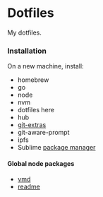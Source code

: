 # Dotfiles

My dotfiles.

### Installation

On a new machine, install:
 - homebrew
 - go
 - node
 - nvm
 - dotfiles here
 - hub
 - [git-extras](https://github.com/tj/git-extras/blob/master/Installation.md)
 - git-aware-prompt
 - ipfs
 - Sublime [package manager](https://packagecontrol.io/installation)

 #### Global node packages
 - [vmd](https://github.com/yoshuawuyts/vmd)
 - [readme](https://github.com/dominictarr/readme)